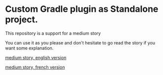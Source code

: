 # Custom Gradle plugin as Standalone project.

This repository is a support for a medium story

You can use it as you please and don't hesitate to go read the story if you want some explanation.

[medium story, english version](https://medium.com/@tezov.app/swift-handy-extensions-for-more-productive-development-part-1-581931c70cd5)

[medium story, french version](https://medium.com/@tezov.app/english-version-fdc625584c86)
